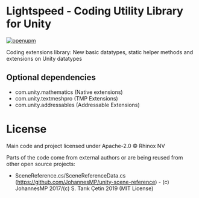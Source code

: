 # Lightspeed - Coding Utility Library for Unity

[![openupm](https://img.shields.io/npm/v/com.rhinox.open.lightspeed?label=openupm&registry_uri=https://package.openupm.com)](https://openupm.com/packages/com.rhinox.open.lightspeed/)

Coding extensions library: New basic datatypes, static helper methods and extensions on Unity datatypes 

## Optional dependencies

- com.unity.mathematics (Native extensions)
- com.unity.textmeshpro (TMP Extensions)
- com.unity.addressables (Addressable Extensions)

# License

Main code and project licensed under Apache-2.0 © Rhinox NV

Parts of the code come from external authors or are being reused from other open source projects:
- SceneReference.cs/SceneReferenceData.cs (https://github.com/JohannesMP/unity-scene-reference) - (c) JohannesMP 2017/(c) S. Tarık Çetin 2019 (MIT License)
